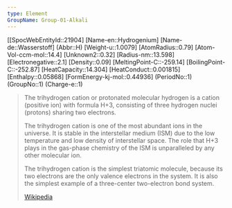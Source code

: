```yaml
---
type: Element
GroupName: Group-01-Alkali
---
```

[[SpocWebEntityId::21904]
[Name-en::Hydrogenium]
[Name-de::Wasserstoff]
(Abbr::H)
[Weight-u::1.0079]
[AtomRadius::0.79]
[Atom-Vol-ccm-mol::14.4]
[Unknown2::0.32]
[Radius-nm::13.598]
[Electronegative::2.1]
[Density::0.09]
[MeltingPoint-C::-259.14]
[BoilingPoint-C::-252.87]
[HeatCapacity::14.304]
[HeatConduct::0.001815]
[Enthalpy::0.05868]
[FormEnergy-kj-mol::0.44936]
(PeriodNo::1)
(GroupNo::1)
(Charge-e::1)

> The trihydrogen cation or protonated molecular hydrogen is a cation (positive ion) with formula H+3, consisting of three hydrogen nuclei (protons) sharing two electrons.
>
> The trihydrogen cation is one of the most abundant ions in the universe. It is stable in the interstellar medium (ISM) due to the low temperature and low density of interstellar space. The role that H+3 plays in the gas-phase chemistry of the ISM is unparalleled by any other molecular ion.
>
> The trihydrogen cation is the simplest triatomic molecule, because its two electrons are the only valence electrons in the system. It is also the simplest example of a three-center two-electron bond system.
>
> [Wikipedia](https://en.wikipedia.org/wiki/Trihydrogen%20cation)